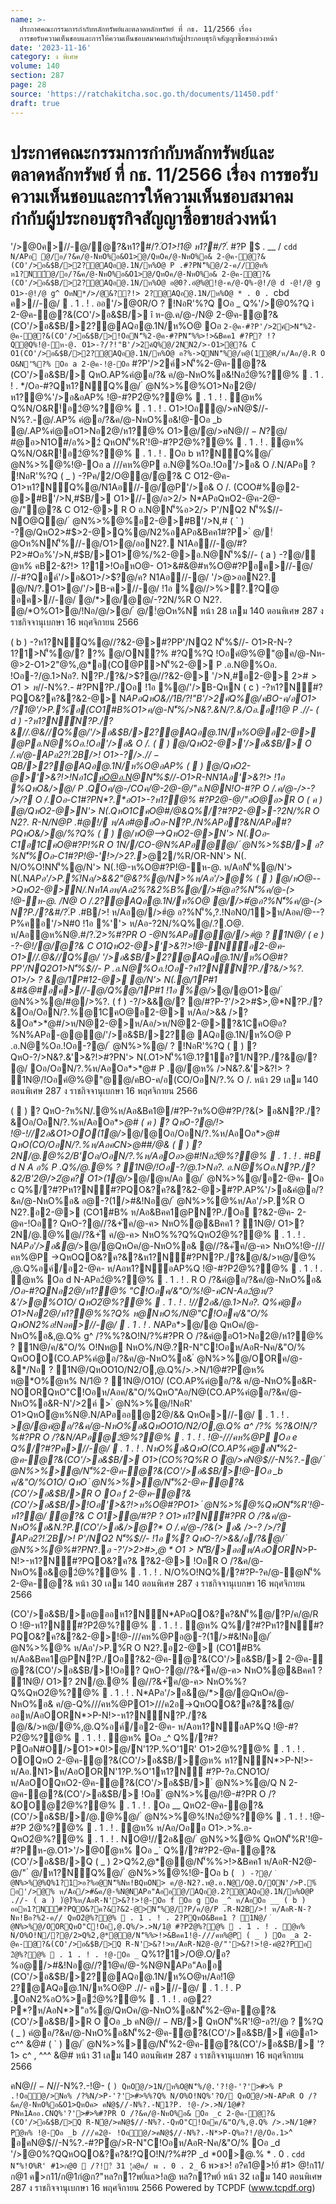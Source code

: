 ```yaml
---
name: >-
  ประกาศคณะกรรมการกำกับหลักทรัพย์และตลาดหลักทรัพย์ ที่ กธ. 11/2566 เรื่อง
  การขอรับความเห็นชอบและการให้ความเห็นชอบสมาคมกำกับผู้ประกอบธุรกิจสัญญาซื้อขายล่วงหน้า
date: '2023-11-16'
category: ง พิเศษ
volume: 140
section: 287
page: 28
source: 'https://ratchakitcha.soc.go.th/documents/11450.pdf'
draft: true
---
```


# ประกาศคณะกรรมการกำกับหลักทรัพย์และตลาดหลักทรัพย์ ที่ กธ. 11/2566 เรื่อง การขอรับความเห็นชอบและการให้ความเห็นชอบสมาคมกำกับผู้ประกอบธุรกิจสัญญาซื้อขายล่วงหน้า

'/>@0ค>//-@/ํ@?&ห1?#/?*.์O1>!1@ ห1?#/?*.์ #?P $ . __ / `cdd N/APอ @/อ/?&ค/@-NหO%อ&O1>@/QหOค/@-NหO%อ& 2-@ค-ํ@?&(CO'/>อ&$B/>2?@AQอ@.1N/ห%O@ P .#?PN'็%@/2-ค//ํ@ห% ห1?N์@/อ/?&ค/@-NหO%อ&O1>@/QหOค/@-NหO%อ& 2-@ค-ํ@?&(CO'/>อ&$B/>2?@AQอ@.1N/ห%O@ อ@0?.อํ@%@!@-ค/@-Q%-@!/@ d -@!/@ g O1>-@!/@ g^ OหN*/>/@&??!> 2?@AQอ@.1N/ห%O@ * . 0 . `cbd ค>//-@/  . 1 . ! . ออ'/>@0R/O ? !NอR'%?Q Oอ _ Q%'/>@0%?Q ì 2-@ค-ํ@?&(CO'/>อ&$B/> î ห-@.ค/@-/N@ 2-@ค-ํ@?&(CO'/>อ&$B/>2?@AQอ@.1N/ห%O@ Oอ ` 2-@ค-#?P'/>2ค์>N'็%2-@ค-ํ@?&(CO'/>อ&$B/>!OอN'็%2-@ค-#?PN'็%%>!>&Bคค1 #?P? !?Q@Q%!@-ห-@. O1>-?/?!"B'/>2ค์Q%@/2NN2/>-O1>ํ@?& C O1(CO'/>อ&$B/>2?@AQอ@.1N/ห%O@ อ?%->QNN'็%@/ห@(1ํ@R/ห/Aอ/@.R O O&N'ั%?% Oอ a 2-@ค-!@-Oอ ` #?P'/>2ค์>N'็%2-@ค-ํ@?&(CO'/>อ&$B/> QหO.AP%คํ@อ/?& ค/@-NหO%อ&!Nอ2ํ@%?@%  . 1 . ! . */Oอ-#?Qห1?N์Q%@/ ํ @N%>%@%O1>Nอ2@/ห1?@%'/>อ&อAP% !@-#?P2ํ@%?@%  . 1 . ! . ํ@ห% Q%N/O&R!์อ2ํ@%?@%  . 1 . ! . O1>!Oอํ@/>คN@$//-N%?.-@/.AP% คํ@อ/?&ค/@-NหO%อ&!@-Oอ _b @/.AP%คํ@อO1>Nอ2@/ห1?@% O1>@/ํ@/>คN@$//-N%?.-!@-///คห%@P P ./>$?@/ #@อ>N1O#/อ%>2์ QหON'็%R'!@-#?P2ํ@%?@%  . 1 . ! . ํ@ห% Q%N/O&R!์อ2ํ@%?@%  . 1 . ! . Oอ b ห1?N์Q%@/ ํ @N%>%@%!@-Oอ a ///คห%@P อ.N@%Oอ.!Oอ'/>อ& O /.N/APอ ? !NอR'%?Q ( _ ) -?Pค/2/O@@/ํ@?& C O12-@ค- O1>ห1?N์Q%@/N1Aอ//-@/@P'/>อ& O /. (COO#%@2-@>#B'/>N,#$B/> O1>//-@/อ>2/> N*APอQหO2-@ค-2@-@/"ํ@?& C O12-@> R O อ.N@N'็%อ>2/> P'/NQ2 N'็%$//- NO@Q@/ ํ @N%>%@%อ2-@>#B'/>N,# ( ` ) -?@/QหO2>#$>2-@>Q%@/N2%อAPอ&Bคค1#?P> ํ @/!ํ@Oห%NN'็%//-@/O1>@/ออN2?. N1Aอ//-@/#?P2>#Oอ%'/>N,#$B/>O1>ํ@%/%2-@>อ.N@N'็%$//- ( a ) -?@/ํ@ห% คB2-&?!> 1?1>!OอหO@- O1>&#&@#ห%O@#?Pอค>//-@/ //-#?Qอค์'/>อ&O1>/>$?@/ค? N1Aอ//-@/ '/>$@%//-@/ /@/>@/ ํ @/!ํ@Oห%N @/QO 2>#$>ออN2?. @/N/?.O1>@/'/>B-ค>//-@/ !1อ %@//>%>?.?Q@ อค>//-@/ @/*>@/@@/-?2N/%R O N2?. @/*O%O1>@/!Nอ/@/>@/ ํ @/!ํ@Oห%N หน้า 28 เลม 140 ตอนพิเศษ 287 ง ราชกิจจานุเบกษา 16 พฤศจิกายน 2566

( b ) -?ห1?N์Q%@//?&2-@>#?PP'/NQ2 N'็%$//- O1>R-N-?1?1>N'็%@/? ?% @/ON?% #?Q%?Q !Oอคํ@%@"@ค/@-Nห-@>2-O1>2"@%,@*อ(CO@P>N'็%2-@> P .อ.N@%Oอ. !Oอ-?/@.1>Nอ?. N?P./?&/>$?@//?&2-@> '/>N,#อ2-@> 2>#$>O1>ห%O@#?Pอ2-@> @/*O%@2-@>,@* @//?&2-@>@P*O%@2-@>,@*NO@N'็%2-@>Qห-N คN@$//-N%?.- #?PN?P./Oอ !1อ %@/'/>B-QหN ( c ) -?ห1?N์#?PQO&?ค?&?&2-@> N*APอQหO&//1B/?!"B'/>2ค์Q%@/คBO-ค/อO1> /?1@'/>P.%์อ(CO1#B%O1>ค/@-N'็%/>N&?.&N/?.&/Oอ.อ!1@ P .//- ( d ) -?ห1?N์N?P./?&//.@&//Q%@/'/>อ&$B/>2?@AQอ@.1N/ห%O@อ2-@> @Pอ.N@%Oอ.!Oอ'/>อ& O /. (  ) @/QหO2-@>'/>อ&$B/> O /.ค/@-APอ2?!.์2B/>! O1>-?/>.$//-Q%@/ ํ @N%>%@% #?PN?P./Oอ?&1CคO@ห/Aอ'/>@% //-#?Q(CO'/>อ&$B/>2?@AQอ@.1N/ห%O@อAP% (  ) @/QหO2-@>'>&?!>!Nอ1CคO@อ.N@N'็%$//-O1>R-NN1Aอ'>&?!> !1อ %QหO&/>@/ P .QOค/@-/COค/@-2@-@/"อ.N@N!O-#?P O /.ค/@-/>-? />/? O /.Oอ-C1#?PN*?.*อO1>-?ห1?@% #?P2@-@/"อO@อ>R O ( ค ) @/QหO2-@>N'> N(.QหO1CคO@#/@&Q%/?#?P2-@>-?2N/%R O N2?. R-N/N@P .#@!/ ห/Aอ#@อOอ-N?P./N%APอ?&N/APอ#?PQหO&/>@/%?Q% (  ) @/หO@-->QหO2-@>N'> N(.Oอ-C1อ1CคO@#?P!%R O 1N//CO-@N%APอ@@/ ํ @N%>%$B/> อ?%N'็%Oอ-C1#?P!@-'!>/>2?.>*@2/%R/OR-NN'> N(. N/O%O!NN'็%@/N'> N(.!@-ห%O@#?P!@-ห-@. ห/AอN'็%@/N'> N(.N*APอ'/>P.%์!Nอ/>&&2"@&?%@/N>%ห/Aอ'/>@% (  ) @/หO@-->QหO2-@>N/.Nห1Aอห/Aอ2%?&2%B%@//>#ํ@อ?%N'็%ค/@-(> !@-ห-@. /N@ O /.2?@AQอ@.1N/ห%O@ @//>#ํ@อ?%N'็%ค/@-(> N?P./?&#/?*.์P .#B/>! ห/Aอ@//>#ํ@ อ?%N'็%,?.!NอN0/1>ห/Aอค/@--?P%คอ'/>N#0 !1อ %''> ห/Aอ-?2N/%Q%@/.?.O@. ห/Aอํ@ห%N@.#/?*.์2>%#?PR O -@N%APอ@@//>#ํ@ ? 1N@/ ( e ) -?-@!/@/ํ@?& C O1QหO2-@>'>&?!>!@-N์อ2-@ค-O1>//.@&//Q%@/ '/>อ&$B/>2?@AQอ@.1N/ห%O@#?PP'/NQ2O1>N'็%$//- P .อ.N@%Oอ.!Oอ-?ห1?N์N?P./?&/>%?. O1>/> ? &@/1P#12-@> @/N'> N(.@/1P#1 &#&@#อค>//-@/Q%@/1P#1 !1อ %@/*>@/@O1>@/ ํ @N%>%@/#@/>%?. ( f ) -?/>&&@/? @/#?P-?'/>2>#$>,@*N?P./?&Oอ/OอN/?.%@1CคO@อ2-@> ห/Aอ/>&& />?&Oอ*>*@#/>ห/N@2-@>ห/Aอ/>ห/N@2-@>?&1CคO@อ?%N%APอ-@@@/'/>อ&$B/>2?@ AQอ@.1N/ห%O@ P .อ.N@%Oอ.!Oอ-?@/ ํ @N%>%@/ ? !NอR'%?Q (  ) ? QหO-?/>N&?.&'>&?!>#?PN'> N(.O1>N'็%1@.1?1์อ?1/N?P./?&@/? @/ Oอ/OอN/?.%ห/AอOอ*>*@# P .@/ํ@ห% />N&?.&'>&?!> ? 1N@/!Oอคํ@%@"@@/คBO-ค/อ(CO/OอN/?.% O /. หน้า 29 เลม 140 ตอนพิเศษ 287 ง ราชกิจจานุเบกษา 16 พฤศจิกายน 2566

(  ) ? QหO-?ห%N/.@%ห/Aอ&Bค1@/#?P-?ห%O@#?P/?&(> อ&N?P./?&Oอ/OอN/?.%ห/AอOอ*>*@# ( ค ) ? QหO-?@/!> !@-!//2อ&O1>OO(1@/*>@/@Oอ/OอN/?.%ห/AอOอ*>*@# QหO(CO/OอN/?.%ห/AอคCN*>*@##/@& (  ) ? 2N/@.@%2/B'Oอ/OอN/?.%ห/AอOอ*>*@#!Nอ2ํ@%?@%  . 1 . ! . #B d N A อ% P .Q%/@.@% ? 1N@/!Oอ-?/@.1>Nอ?. อ.N@%Oอ.N?P./?&2/B'2@/>2ํ@ค? O1>(1@/*>@/@ห/Aอ @/ ํ @N%>%@/อ2-@ค- Oอ c Q%/?#?Pห1?N์#?PQO&?ค?&?&2-@>#?P.AP%'/>อ&คํ@อ/?&ค/@-NหO%อ& อ@-?(1/>#&!Nอ@/ ํ @N%>%@%ห/Aอ'/>P.%์R O N2?.อ2-@> (CO1#B% ห/Aอ&Bคค1@PN?P./Oอ ?&2-@ค- 2-@ค-!Oอ? QหO-?@//?&+ัค/@-ค> NหO%@&Bคค1 ? 1N@/ O1>? 2N/@.@%@//?&+ั ค/@-ค> NหO%%?Q%QหO2ํ@%?@%  . 1 . ! . N*APอ'/>อ&@/*>@/@QหOค/@-NหO%อ& @//?&+ัค/@-ค> NหO%!@-///คห%@P ->QหOQO&?ค?&?&ห1?N์#?PN?P./?&@/&/>ห@/@% ,@.Q%อค์/อ2-@ค- ห/Aอห1?N์อAP%Q !@-#?P2ํ@%?@%  . 1 . ! . ํ@ห% Oอ d N-APอ2ํ@%?@%  . 1 . ! . R O /?&คํ@อ/?&ค/@-NหO%อ& */Oอ-#?QNอ2@/ห1?@% "C!Oอค/&"O/%!@-คCN-Aอ2ํ@ห/?&'/>@%O1O/ QหO2ํ@%?@%  . 1 . ! . !//2อ&/@.1>Nอ?. Q%คํ@อ O1>Nอ2@/ห1?@%%?Q% ห@NหO%/N@"C!Oอค/&"O/% QหON2%อ!Nอค>//-@/  . 1 . ! . N*APอ*>@/@ QหOค/@-NหO%อ&,@.Q% g^ /?%%?&O!N/?%#?PR O /?&คํ@อO1>Nอ2@/ห1?@% ? 1N@/ค/&"O/% O!Nห@ NหO%/N@.?R-N"C!Oอห/AอR-Nค/&"O/% QหOOO(CO.AP%คํ@อ/?&ค/@-NหO%อ& ํ @N%>%@/OORค/@-&*/Nอ ? 1N@/QหOO1O/N2/O,@.Q%/>.>N/1@#?Pํ@ห% ห@*O%ํ@ห% N/1@ ? 1N@/O1O/ (CO.AP%คํ@อ/?& ค/@-NหO%อ&R-NOORQหO"C!Oอห/Aอค/&"O/%QหO"Aอ/N@(CO.AP%คํ@อ/?&ค/@-NหO%อ&R-N'/>2ค์ > ํ @N%>%@/!NอR' O1>QหOํ@ห%N@.N/APอออ@2@/&& QหOค>//-@/  . 1 . ! . *>@/@คํ@อ/?&ค/@-NหO%อ&QหOO1O/N2/O,@.Q% a^ /?% %?&O!N/?%#?PR O /?&N/APอ@2ํ@%?@%  . 1 . ! . !@-///คห%@P Oอ e Q%/?#?Pค>//-@/  . 1 . ! . NหO%อ&QหO(CO.AP%คํ@อN'็%2-@ค-ํ@?&(CO'/>อ&$B/> O1>(CO%?Q%R O ํ@/>คN@$//-N%?.-@/ ํ @N%>%>@/N'็%2-@ค-ํ@?&(CO'/>อ&$B/>!@-Oอ _b ค/&"O/%O1O/ QหO ํ @N%>%>@/N'็%2-@ค-ํ@?&(CO'/>อ&$B/>R O Oอ f 2-@ค-ํ@?&(CO'/>อ&$B/>!Oอ'>&?!>ห%O@#?PO1> ํ @N%>%@%QหON'็%R'!@-ห1?@/ ํ@?& C O1>@/#?P ? O1>ห1?N์#?PR O /?&ค/@-NหO%อ&N.?P.(CO'/>อ&/>@?* O /.ค/@-/?&(> อ& />-? />/? APอ2?!.์2B/>! P'/NQ2 N'็%$//- !1อ %? QหO-?/>&&/อ/?&@/ ํ @N%>%@%#?PN*?.*อ -?'/>2>#$>,@* O1>N'็%R'!@-Oอ b !1อ />.>N/1@#?PR O /?&ค/@-NหO%อ& Oอ g Q%/?#?P2-@ค-ํ@?&(CO'/>อ&$B/>ออห/AอOORN*>P-N!>-ห1?N์#?PQO&?ค?& ?&2-@> !OอR O /?&ค/@-NหO%อ&@2ํ@%?@%  . 1 . ! . N/O%O!NQ%/?#?P-?ค/@-ํ@N'็% 2-@ค-ํ@?& หน้า 30 เลม 140 ตอนพิเศษ 287 ง ราชกิจจานุเบกษา 16 พฤศจิกายน 2566

(CO'/>อ&$B/>อ@ออห1?N์N*APอQO&?ค?&N'็%@/?P/ค/@/R O !@-ห1?N์#?P2ํ@%?@%  . 1 . ! . ํ@ห% Q%/?#?Pห1?N์#?PQO&?ค?&?&2-@>!@-///คห%@Pอ@-?(1/>#&!Nอ@/ ํ @N%>%@% ห/Aอ'/>P.%์R O N2?.อ2-@> (CO1#B% ห/Aอ&Bคค1@PN?P./Oอ?&2-@ค-ํ@?&(CO'/>อ&$B/> 2-@ค-ํ@?&(CO'/>อ&$B/>!Oอ? QหO-?@//?&+ัค/@-ค> NหO%@&Bคค1 ? 1N@/ O1>? 2N/@.@% @//?&+ัค/@-ค> NหO%%?Q%QหO2ํ@%?@%  . 1 . ! . N*APอ'/>อ&@/*>@/@QหOค/@-NหO%อ& ค/@-Q%///คห%@PO1>///ค2อ->QหOQO&?ค?&?&@/ออห/AอOORN*>P-N!>-ห1?N์N?P./?& @/&/>ห@/@%,@.Q%อค์/อ2-@ค- ห/Aอห1?N์อAP%Q !@-#?P2ํ@%?@%  . 1 . ! . ํ@ห% Oอ _^ Q%/?#?POอN#O/>O1>*0!>@/์N'1?P.%O'1R' O1>2ํ@%?@%  . 1 . ! . OOQหO 2-@ค-ํ@?&(CO'/>อ&$B/>ํ@ห% ห1?N์N*>P-N!>- ห/Aอ.N1>ห/AอOORN'1?P.%O'1ห1?N์ #?P-?อ.CNO1O/ ห/AอOOQหO2-@ค-ํ@?&(CO'/>อ&$B/> ํ @N%>%@/Q N 2-@ค-ํ@?&(CO'/>อ&$B/> !Oอ ํ @N%>%@/!@-#?PR O /?&OO@2ํ@%?@%  . 1 . ! . Oอ __ QหO2-@ค-ํ@?&(CO'/>อ&$B/>/@.@%@/ ํ @N%>%@%!Nอ2ํ@%?@%  . 1 . ! . !@-#?P 2ํ@%?@%  . 1 . ! . ํ@ห% ห/Aอ/Oออ O1>.>%.อ-QหO2ํ@%?@%  . 1 . ! . NO@!//2อ&@/ ํ @N%>%@% QหON'็%R'!@-#?Pห-@.O1>'/>@0ํ@ห% Oอ _` Q%/?#?P2-@ค-ํ@?&(CO'/>อ&$B/>Q ( _ ) 2>Q%2,@*@@/N'็%%>!>&Bคค1 ห/AอR-N2@-@/" ํ @/ห1?N์Q%@/ ํ @N%>%@%!@-Oอ b ( ` ) -?@/ ํ @N%>%@%Q%1?1>อ?%อ@N'็%Nห!BQหON> ค/@-N2?.ห@.อ.N@/O@.O/ON'/>P.%์ อ'/>@% ห/Aอ/>#&ค/@-%N@NAPอ"Aออ@/AQอ@.2?@AQอ@.1N/ห%O@P .//- ( a ) )่@)ื%ห/AอR-N'>&?!>!@-Oอ f Oอ g Oอ _^ ห/AอOอ __ ( b ) ออห1?N์#?PQO&?ค?&?&2-@>N'็%@/?P/ค/@/P .R-N2B/>! ห/AอR-N-?Nห!Bอ?%2-ค// QหO2ํ@%?@%  . 1 . ! . 2?PQหO&Bคค1 ? 1N@/ ํ @N%>%@/OORQหO"C!Oอ,@.Q%/>.>N/1@ #?P2ํ@%?@%  . 1 . ! . ํ@ห% N/O%O!N/?@/2>Q%2,@*@@/N'็%%>!>&Bคค1!@-///คห%@P ( _ ) Oอ _a 2-@ค-ํ@?&(CO'/>อ&$B/>Q R-N'>&?!>ห/AอR-N2@-@/"'>&?!>!@-คํ@2?Pอ 2ํ@%?@%  . 1 . ! . !@-Oอ _` Q%1?1>/O@.O/อ?%อ@/>#&!Nอ@//?1@ค/@-%N@NAPอ"Aออ (CO'/>อ&$B/>2?@AQอ@.1N/ห%O@ห/Aอ!1@ 2?@AQอ@.1N/ห%O@P .//- ค>//-@/  . 1 . ! . P .OอN2%อO%>อ2ํ@%?@%  . 1 . ! . อ@2?P*?ห/AอN*>"อ%@/QหOค/@-NหO%อ&N'็%2-@ค-ํ@?& (CO'/>อ&$B/>R O Oอ _b คN@$//-N%?.-Q%@/อ/?&ค/@-NหO%อ&O1>@/ ํ @N%>%>@/N'็%2-@ค-ํ@?& (CO'/>อ&$B/> QหON'็%R'!@-อ?!/@ ? %?Q ( _ ) คํ@อ/?&ค/@-NหO%อ&N'็%2-@ค-ํ@?&(CO'/>อ&$B/> คํ@อ1> c^^ &@# ( ` ) @/ ํ @N%>%>@/N'็%2-@ค-ํ@?&(CO'/>อ&$B/> '?1> c^ , ^^^ &@# หน้า 31 เลม 140 ตอนพิเศษ 287 ง ราชกิจจานุเบกษา 16 พฤศจิกายน 2566

คN@$//-N%?.-!@- ( _ ) QหOํ@/>Q%/?%#?P.AP%คํ@อ/?&ค/@-NหO%อ& คN@$//-N%?.-!@- ( ` ) QหOํ@/>1N/ห%O@N'็%/@.'?!@-'?'>#>% P .!Oอํ@/>Nอ% /?%N/>P-'?'>#>%%?Q% N/O%O!NQ%'?O/ QหOํ@/>N-APอR O /?&ค/@-NหO%อ&O1>QหOค> คN@$//-N%?.-N1?P. !@-/>.>N/1@#?PNห1Aออ.CNQ%'?'>#>%#?PR O /?&ค/@-NหO%อ& Oอ _c 2-@ค-ํ@?&(CO'/>อ&$B/>Q R-Nํ@/>คN@$//-N%?.-QหO"C!Oอค/&"O/%,@.Q% />.>N/1@#?Pํ@ห% !@-Oอ _b ///ค2@- !Oอํ@/>คN@$//-N%?.-N*>P-Q%อ?!/@/Oอ.1> `^ อคN@$//-N%?.-#?Pํ@/>R-N"C!Oอห/AอR-Nค/&"O/% Oอ _d '/>@0%?QQหOQO&?ค?&!?QO!N/?%#?P _d *00>@.% * . 0 . `cdd N'็%!O%R' #1>ก@0  /?!?่ 31 !ุล@ค/ พ . 0 . 2_` 6 พ>ช>! อ?ค1@>!0์ #1> @!ก11/ก@1 ค>ก11/ก@1กํ@ก?"หล?ก1?พ0์แล>!ล@ หล?ก1?พ0์ หน้า 32 เลม 140 ตอนพิเศษ 287 ง ราชกิจจานุเบกษา 16 พฤศจิกายน 2566 Powered by TCPDF (www.tcpdf.org)
